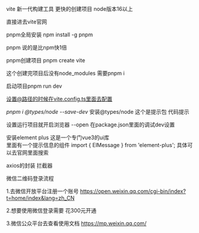 vite 新一代构建工具  更快的创建项目  node版本16以上

直接进去vite官网   

pnpm全局安装   npm install -g  pnpm

pnpm  说的是比npm快1倍

pnpm创建项目  pnpm create vite

这个创建完项目后没有node_modules 需要pnpm i

启动项目pnpm run dev

设置@路径的时候在vite.config.ts里面去配置

*pnpm i @types/node --save-dev* 安装@types/node 这个是提示包 代码提示

设置运行项目就开启浏览器 --open 在package.json里面的调试dev设置

安装element plus 这是一个专门vue3的ui库  
里面有一个提示信息的组件
import { ElMessage } from 'element-plus';
具体可以去官网里面搜索

axios的封装  拦截器


微信二维码登录流程

1.去微信开放平台注册一个账号 https://open.weixin.qq.com/cgi-bin/index?t=home/index&lang=zh_CN

2.想要使用微信登录需要 花300元开通  

3.微信公众平台去查看使用文档 https://mp.weixin.qq.com/
